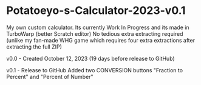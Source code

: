 # Potatoeyo-s-Calculator-2023-v0.1
My own custom calculator. Its currently Work In Progress and its made in TurboWarp (better Scratch editor)
No tedious extra extracting required (unlike my fan-made WHG game which requires four extra extractions after extracting the full ZIP)

v0.0 - Created October 12, 2023 (19 days before release to GitHub)

v0.1 - Release to GitHub
Added two CONVERSION buttons "Fraction to Percent" and "Percent of Number"
